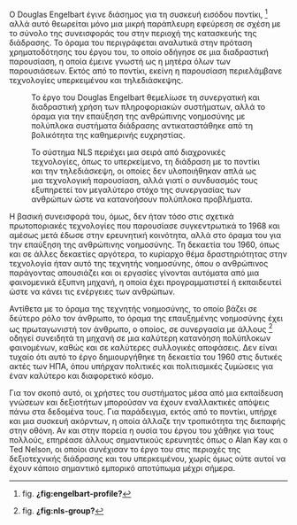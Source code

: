 O Douglas Engelbart έγινε διάσημος για τη συσκευή εισόδου ποντίκι, [^1]
αλλά αυτό θεωρείται μόνο μια μικρή παράπλευρη εφεύρεση σε σχέση με το
σύνολο της συνεισφοράς του στην περιοχή της κατασκευής της διάδρασης. Το
όραμα του περιγράφεται αναλυτικά στην πρόταση χρηματοδότησης του έργου
του, το οποίο οδήγησε σε μια διαδραστική παρουσίαση, η οποία έμεινε
γνωστή ως η μητέρα όλων των παρουσιάσεων. Εκτός από το ποντίκι, εκείνη η
παρουσίαση περιελάμβανε τεχνολογίες υπερκειμένου και τηλεδιάσκεψης.

<figure id="fig:engelbart-profile">
<figcaption>
Το έργο του Douglas Engelbart θεμελίωσε τη συνεργατική και διαδραστική
χρήση των πληροφοριακών συστήματων, αλλά το όραμα για την επαύξηση της
ανθρώπινης νοημοσύνης με πολύπλοκα συστήματα διάδρασης αντικαταστάθηκε
από τη βολικότητα της καθημερινής ευχρηστίας.
</figcaption>
</figure>
<figure id="fig:nls-group">
<figcaption>
Το σύστημα NLS περιέχει μια σειρά από διαχρονικές τεχνολογίες, όπως το
υπερκείμενο, τη διάδραση με το ποντίκι και την τηλεδιάσκεψη, οι οποίες
δεν υλοποιήθηκαν απλά ως μια τεχνολογική παρουσίαση, αλλά γιατί ο
συνδυασμός τους εξυπηρετεί τον μεγαλύτερο στόχο της συνεργασίας των
ανθρώπων ώστε να κατανοήσουν πολύπλοκα προβλήματα.
</figcaption>
</figure>

Η βασική συνεισφορά του, όμως, δεν ήταν τόσο στις σχετικά πρωτοποριακές
τεχνολογίες που παρουσίασε συγκεντρωτικά το 1968 και αμέσως μετά έδωσε
στην ερευνητική κοινότητα, αλλά στο όραμα του για την επαύξηση της
ανθρώπινης νοημοσύνης. Τη δεκαετία του 1960, όπως και σε άλλες δεκαετίες
αργότερα, το κυρίαρχο θέμα δραστηριότητας στην τεχνολογία ήταν αυτό της
τεχνητής νοημοσύνης, όπου ο ανθρώπινος παράγοντας απουσιάζει και οι
εργασίες γίνονται αυτόματα από μια φαινομενικά έξυπνη μηχανή, η οποία
έχει προγραμματιστεί ή εκπαιδευτεί ώστε να κάνει τις ενέργειες των
ανθρώπων.

Αντίθετα με το όραμα της τεχνητής νοημοσύνης, το οποίο βάζει σε δεύτερο
ρόλο τον άνθρωπο, το όραμα της επαυξημένης νοημοσύνης έχει ως
πρωταγωνιστή τον άνθρωπο, ο οποίος, σε συνεργασία με άλλους [^2] οδηγεί
συνειδητά τη μηχανή σε μια καλύτερη κατανόηση πολύπλοκων φαινομένων,
καθώς και σε καλύτερες συλλογικές αποφάσεις. Δεν είναι τυχαίο ότι αυτό
το έργο δημιουργήθηκε τη δεκαετία του 1960 στις δυτικές ακτές των ΗΠΑ,
όπου υπήρχαν πολιτικές και πολιτισμικές ζυμώσεις για έναν καλύτερο και
διαφορετικό κόσμο.

Για τον σκοπό αυτό, οι χρήστες του συστήματος μέσα από μια εκπαίδευση
γνώσεων και δεξιοτήτων μπορούσαν να έχουν εναλλακτικές απόψεις πάνω στα
δεδομένα τους. Για παράδειγμα, εκτός από το ποντίκι, υπήρχε και μια
συσκευή ακόρντων, η οποία άλλαζε την τροπικότητα της διεπαφής στην
οθόνη. Αν και στην πορεία η ουσία του έργου του χάθηκε για τους πολλούς,
επηρέασε άλλους σημαντικούς ερευνητές όπως ο Alan Kay και ο Ted Nelson,
οι οποίοι συνέχισαν το έργο του στις περιοχές της δεξιοτεχνικής
διάδρασης και του υπερκειμένου, χωρίς όμως ούτε αυτοί να έχουν κάποιο
σημαντικό εμπορικό αποτύπωμα μέχρι σήμερα.

[^1]: fig. **¿fig:engelbart-profile?**

[^2]: fig. **¿fig:nls-group?**
